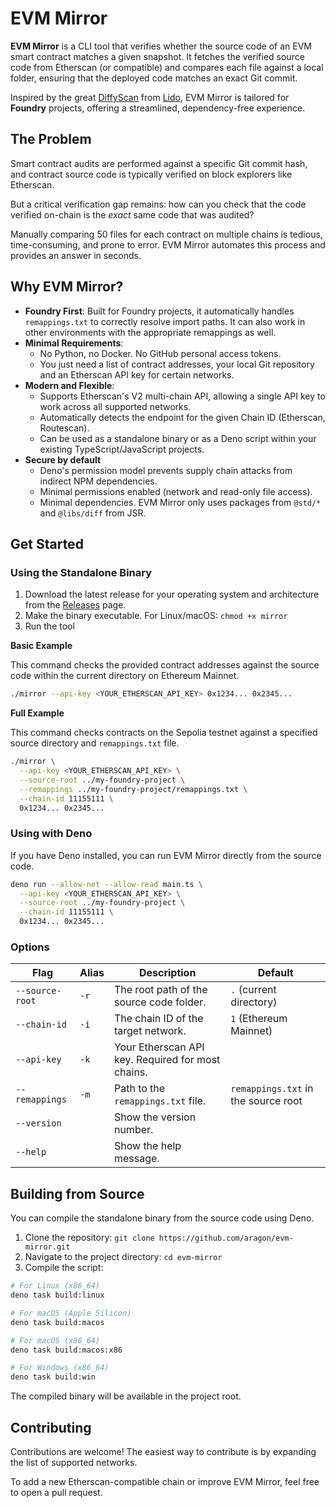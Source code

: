 # EVM Mirror

**EVM Mirror** is a CLI tool that verifies whether the source code of an EVM smart contract matches a given snapshot. It fetches the verified source code from Etherscan (or compatible) and compares each file against a local folder, ensuring that the deployed code matches an exact Git commit.

Inspired by the great [DiffyScan](https://github.com/lidofinance/diffyscan) from [Lido](https://lido.fi/ethereum), EVM Mirror is tailored for **Foundry** projects, offering a streamlined, dependency-free experience.

## The Problem

Smart contract audits are performed against a specific Git commit hash, and contract source code is typically verified on block explorers like Etherscan.

But a critical verification gap remains: how can you check that the code verified on-chain is the *exact* same code that was audited?

Manually comparing 50 files for each contract on multiple chains is tedious, time-consuming, and prone to error. EVM Mirror automates this process and provides an answer in seconds.

## Why EVM Mirror?

- **Foundry First**: Built for Foundry projects, it automatically handles `remappings.txt` to correctly resolve import paths. It can also work in other environments with the appropriate remappings as well.
- **Minimal Requirements**:
  - No Python, no Docker. No GitHub personal access tokens.
  - You just need a list of contract addresses, your local Git repository and an Etherscan API key for certain networks.
- **Modern and Flexible**:
  - Supports Etherscan's V2 multi-chain API, allowing a single API key to work across all supported networks.
  - Automatically detects the endpoint for the given Chain ID (Etherscan, Routescan).
  - Can be used as a standalone binary or as a Deno script within your existing TypeScript/JavaScript projects.
- **Secure by default**
  - Deno's permission model prevents supply chain attacks from indirect NPM dependencies.
  - Minimal permissions enabled (network and read-only file access).
  - Minimal dependencies. EVM Mirror only uses packages from `@std/*` and `@libs/diff` from JSR.

## Get Started

### Using the Standalone Binary

1.  Download the latest release for your operating system and architecture from the [Releases](https://github.com/aragon/evm-mirror/releases) page.
2.  Make the binary executable. For Linux/macOS:
    `chmod +x mirror`
3.  Run the tool

**Basic Example**

This command checks the provided contract addresses against the source code within the current directory on Ethereum Mainnet.

```sh
./mirror --api-key <YOUR_ETHERSCAN_API_KEY> 0x1234... 0x2345...
```

**Full Example**

This command checks contracts on the Sepolia testnet against a specified source directory and `remappings.txt` file.

```sh
./mirror \
  --api-key <YOUR_ETHERSCAN_API_KEY> \
  --source-root ../my-foundry-project \
  --remappings ../my-foundry-project/remappings.txt \
  --chain-id 11155111 \
  0x1234... 0x2345...
```

### Using with Deno

If you have Deno installed, you can run EVM Mirror directly from the source code.

```sh
deno run --allow-net --allow-read main.ts \
  --api-key <YOUR_ETHERSCAN_API_KEY> \
  --source-root ../my-foundry-project \
  --chain-id 11155111 \
  0x1234... 0x2345...
```

### Options

| Flag | Alias | Description | Default |
| --- | --- | --- | --- |
| `--source-root` | `-r` | The root path of the source code folder. | `.` (current directory) |
| `--chain-id` | `-i` | The chain ID of the target network. | `1` (Ethereum Mainnet) |
| `--api-key` | `-k` | Your Etherscan API key. Required for most chains. | `     ` |
| `--remappings` | `-m` | Path to the `remappings.txt` file. | `remappings.txt` in the source root |
| `--version` | | Show the version number. | |
| `--help` | | Show the help message. | |

## Building from Source

You can compile the standalone binary from the source code using Deno.

1.  Clone the repository:
    `git clone https://github.com/aragon/evm-mirror.git`
2.  Navigate to the project directory:
    `cd evm-mirror`
3.  Compile the script:

```sh
# For Linux (x86_64)
deno task build:linux

# For macOS (Apple Silicon)
deno task build:macos

# For macOS (x86_64)
deno task build:macos:x86

# For Windows (x86_64)
deno task build:win
```

The compiled binary will be available in the project root.

## Contributing

Contributions are welcome! The easiest way to contribute is by expanding the list of supported networks.

To add a new Etherscan-compatible chain or improve EVM Mirror, feel free to open a pull request.
